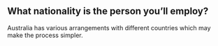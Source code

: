 ## What nationality is the person you’ll employ?

Australia has various arrangements with different countries which may make the process simpler.